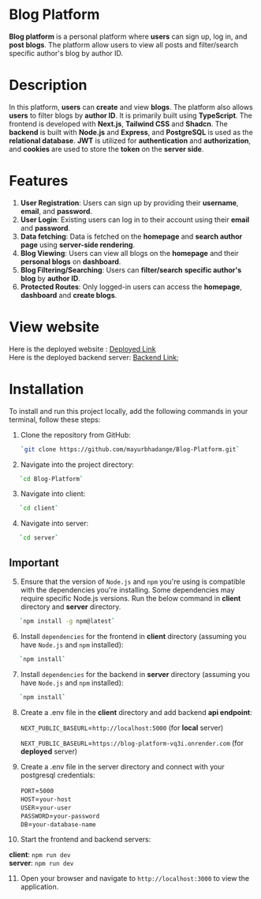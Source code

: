 ﻿# Blog Platform

**Blog platform** is a personal platform where **users** can sign up, log in, and **post blogs**. The platform allow users to view all posts and filter/search specific author's blog by author ID. 

# Description

In this platform, **users** can **create** and view **blogs**. The platform also allows **users** to filter blogs by **author ID**. It is primarily built using **TypeScript**. The frontend is developed with **Next.js**, **Tailwind CSS** and **Shadcn**. The **backend** is built with **Node.js** and **Express**, and **PostgreSQL** is used as the **relational database**. **JWT** is utilized for **authentication** and **authorization**, and **cookies** are used to store the **token** on the **server side**.

# Features

1. **User Registration**: Users can sign up by providing their **username**, **email**, and **password**.
2. **User Login**: Existing users can log in to their account using their **email** and **password**.
3. **Data fetching**: Data is fetched on the **homepage** and **search author page** using **server-side rendering**.
4. **Blog Viewing**: Users can view all blogs on the **homepage** and their **personal blogs** on **dashboard**.
5. **Blog Filtering/Searching**: Users can **filter/search** **specific author's blog** by **author ID**.
6. **Protected Routes**: Only logged-in users can access the **homepage**, **dashboard** and **create blogs**.

# View website

Here is the deployed website : [Deployed Link](https://blog-platform-zeta-five.vercel.app/)<br>
Here is the deployed backend server: [Backend Link](https://blog-platform-vq3i.onrender.com/);

# Installation

To install and run this project locally, add the following commands in your terminal, follow these steps:

1. Clone the repository from GitHub:

   ```bash
   `git clone https://github.com/mayurbhadange/Blog-Platform.git`

   ```

2. Navigate into the project directory:

```bash
   `cd Blog-Platform`
```

3. Navigate into client:
   
```bash
   `cd client`
```

4. Navigate into server:

```bash
   `cd server`
```

## Important
5. Ensure that the version of `Node.js` and `npm` you're using is compatible with the dependencies you're installing. Some dependencies may require specific Node.js versions.
   Run the below command in **client** directory and **server** directory.

```bash
   `npm install -g npm@latest`
```

6. Install `dependencies` for the frontend in **client** directory (assuming you have `Node.js` and `npm` installed):

```bash
   `npm install`
```

7. Install `dependencies` for the backend in **server** directory (assuming you have `Node.js` and `npm` installed):

```bash
   `npm install`
```

8. Create a .env file in the **client** directory and add backend **api endpoint**:

   `NEXT_PUBLIC_BASEURL`=`http://localhost:5000` (for **local** server)

   `NEXT_PUBLIC_BASEURL`=`https://blog-platform-vq3i.onrender.com` (for **deployed** server)

9. Create a .env file in the server directory and connect with your postgresql credentials:

   `PORT`=`5000` <br>
   `HOST`=`your-host` <br>
   `USER`=`your-user` <br>
   `PASSWORD`=`your-password`<br>
   `DB`=`your-database-name`

10. Start the frontend and backend servers:

   **client**: `npm run dev`<br>
   **server**: `npm run dev`

11. Open your browser and navigate to `http://localhost:3000` to view the application.



